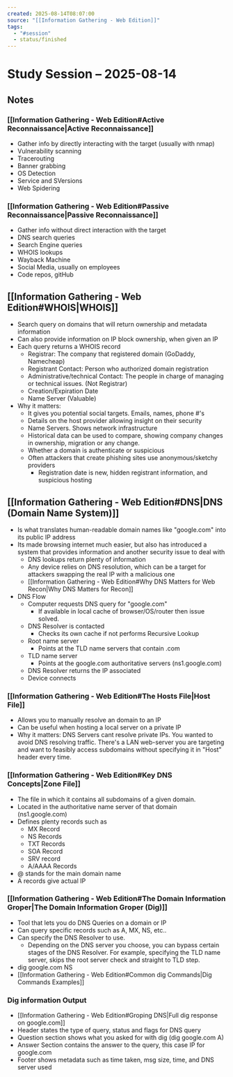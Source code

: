 ```yaml
---
created: 2025-08-14T08:07:00
source: "[[Information Gathering - Web Edition]]"
tags:
  - "#session"
  - status/finished
---
```

# Study Session – 2025-08-14

## Notes
<!-- Dump everything here as you go -->
### [[Information Gathering - Web Edition#Active Reconnaissance|Active Reconnaissance]]
- Gather info by directly interacting with the target (usually with nmap)
- Vulnerability scanning
- Tracerouting
- Banner grabbing
- OS Detection
- Service and SVersions
- Web Spidering
### [[Information Gathering - Web Edition#Passive Reconnaissance|Passive Reconnaissance]]
- Gather info without direct interaction with the target
- DNS search queries
- Search Engine queries
- WHOIS lookups
- Wayback Machine
- Social Media, usually on employees
- Code repos, gitHub

## [[Information Gathering - Web Edition#WHOIS|WHOIS]]
- Search query on domains that will return ownership and metadata information
- Can also provide information on IP block ownership, when given an IP
- Each query returns a WHOIS record
	- Registrar: The company that registered domain (GoDaddy, Namecheap)
	- Registrant Contact: Person who authorized domain registration
	- Administrative/technical Contact: The people in charge of managing or technical issues. (Not Registrar)
	- Creation/Expiration Date
	- Name Server (Valuable)
- Why it matters: 
	- It gives you potential social targets. Emails, names, phone #'s
	- Details on the host provider allowing insight on their security  
	- Name Servers. Shows network infrastructure 
	- Historical data can be used to compare, showing company changes in ownership, migration or any change.
	- Whether a domain is authenticate or suspicious
	- Often attackers that create phishing sites use anonymous/sketchy providers
		- Registration date is new, hidden registrant information, and suspicious hosting

## [[Information Gathering - Web Edition#DNS|DNS (Domain Name System)]]
- Is what translates human-readable domain names like "google.com" into its public IP address
- Its made browsing internet much easier, but also has introduced a system that provides information and another security issue to deal with
	- DNS lookups return plenty of information
	- Any device relies on DNS resolution, which can be a target for attackers swapping the real IP with a malicious one
	- [[Information Gathering - Web Edition#Why DNS Matters for Web Recon|Why DNS Matters for Recon]]
- DNS Flow
	- Computer requests DNS query for "google.com"
		- If available in local cache of browser/OS/router then issue solved.
	- DNS Resolver is contacted
		- Checks its own cache if not performs Recursive Lookup
	- Root name server
		- Points at the TLD name servers that contain .com
	- TLD name server
		- Points at the google.com authoritative servers (ns1.google.com)
	- DNS Resolver returns the IP associated
	- Device connects
### [[Information Gathering - Web Edition#The Hosts File|Host File]]
- Allows you to manually resolve an domain to an IP
- Can be useful when hosting a local server on a private IP
- Why it matters: DNS Servers cant resolve private IPs. You wanted to avoid DNS resolving traffic. There's a LAN web-server you are targeting and want to feasibly access subdomains without specifying it in "Host" header every time.
### [[Information Gathering - Web Edition#Key DNS Concepts|Zone File]]
- The file in which it contains all subdomains of a given domain.
- Located in the authoritative name server of that domain (ns1.google.com)
- Defines plenty records such as
	- MX Record
	- NS Records
	- TXT Records
	- SOA Record
	- SRV record
	- A/AAAA Records
- @ stands for the main domain name
- A records give actual IP

### [[Information Gathering - Web Edition#The Domain Information Groper|The Domain Information Groper (Dig)]]
- Tool that lets you do DNS Queries on a domain or IP
- Can query specific records such as A, MX, NS, etc..
- Can specify the DNS Resolver to use.
	- Depending on the DNS server you choose, you can bypass certain stages of the DNS Resolver. For example, specifying the TLD name server, skips the root server check and straight to TLD step.
- dig google.com NS
- [[Information Gathering - Web Edition#Common dig Commands|Dig Commands Examples]]
### Dig information Output
- [[Information Gathering - Web Edition#Groping DNS|Full dig response on google.com]]
- Header states the type of query, status and flags for DNS query
- Question section shows what you asked for with dig (dig google.com A)
- Answer Section contains the answer to the query, this case IP for google.com
- Footer shows metadata such as time taken, msg size, time, and DNS server used

